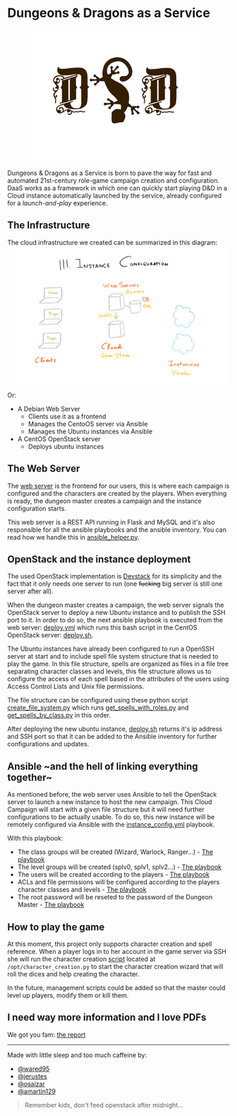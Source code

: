 
# Dungeons & Dragons as a Service

<p align="center">
 <img src="https://github.com/osaizar/DaaS/blob/master/Report/images/logo.png?raw=true" alt="alt text" height="300">
</p>

Dungeons & Dragons as a Service is born to pave the way for fast and automated 21st-century role-game campaign creation and configuration. DaaS works as a framework in which one can quickly start playing D&D in a Cloud instance automatically launched by the service, already configured for a _launch-and-play_ experience.

## The Infrastructure
The cloud infrastructure we created can be summarized in this diagram:
![alt_text](Report/images/Phase3.png)

Or:
- A Debian Web Server
  * Clients use it as a frontend
  * Manages the CentoOS server via Ansible
  * Manages the Ubuntu instances via Ansible
- A CentOS OpenStack server
  * Deploys ubuntu instances

## The Web Server
The [web server](Web%20API/server.py) is the frontend for our users, this is where each campaign is configured and the characters are created by the players. When everything is ready, the dungeon master creates a campaign and the instance configuration starts.

This web server is a REST API running in Flask and MySQL and it's also responsible for all the ansible playbooks and the ansible inventory. You can read how we handle this in [ansible_helper.py](Web%20API/ansible_helper.py).

## OpenStack and the instance deployment
The used OpenStack implementation is [Devstack](https://docs.openstack.org/devstack/latest/) for its simplicity and the fact that it only needs one server to run (one ~~fucking~~ big server is still one server after all).

When the dungeon master creates a campaign, the web server signals the OpenStack server to deploy a new Ubuntu instance and to publish the SSH port to it. In order to do so, the next ansible playbook is executed from the web server: [deploy.yml](Web%20API/ansible/deploy.yml) which runs this bash script in the CentOS OpenStack server: [deploy.sh](Scripts/deploy.sh).

The Ubuntu instances have already been configured to run a OpenSSH server at start and to include spell file system structure that is needed to play the game. In this file structure, spells are organized as files in a file tree separating character classes and levels, this file structure allows us to configure the access of each spell based in the attributes of the users using Access Control Lists and Unix file permissions. 

The file structure can be configured using these python script [create_file_system.py](Scripts/spells_roles/create_file_system.py) which runs [get_spells_with_roles.py](Scripts/spells_roles/get_spells_with_roles.py) and [get_spells_by_class.py](Scripts/spells_roles/get_spells_by_class.py) in this order.

After deploying the new ubuntu instance, [deploy.sh](Scripts/deploy.sh) returns it's ip address and SSH port so that it can be added to the Ansible inventory for further configurations and updates.

## Ansible ~and the hell of linking everything together~
As mentioned before, the web server uses Ansible to tell the OpenStack server to launch a new instance to host the new campaign. This Cloud Campaign will start with a given file structure but it will need further configurations to be actually usable. To do so, this new instance will be remotely configured via Ansible with the [instance_config.yml](Web%20API/ansible/instance_config.yml) playbook.

With this playbook:
- The class groups will be created (Wizard, Warlock, Ranger...) - [The playbook](Web%20API/ansible/create_class_groups.yml)
- The level groups will be created (splv0, splv1, splv2...) - [The playbook](Web%20API/ansible/create_level_groups.yml)
- The users will be created according to the players - [The playbook](Web%20API/ansible/create_user_fromfile.yml)
- ACLs and file permissions will be configured according to the players character classes and levels - [The playbook](Web%20API/ansible/set_acls.yml)
- The root password will be reseted to the password of the Dungeon Master - [The playbook](Web%20API/ansible/reset_root_pwd.yml)

## How to play the game
At this moment, this project only supports character creation and spell reference. 
When a player logs in to her account in the game server via SSH she will run the character creation [script](Scripts/character_creation.py) located at `/opt/character_creation.py` to start the character creation wizard that will roll the dices and help creating the character.

In the future, management scripts could be added so that the master could level up players, modify them or kill them.

## I need way more information and I love PDFs
We got you fam: [the report](Report/Report_architectures.pdf)

___

Made with little sleep and too much caffeine by:
- [@wared95](https://github.com/wared95)
- [@jerustes](https://github.com/jerustes)
- [@osaizar](https://github.com/osaizar)
- [@amartin129](https://github.com/amartin129)

> Remember kids, don't feed openstack after midnight...
